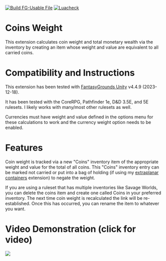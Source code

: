 [![Build FG-Usable File](https://github.com/bmos/FG-CoreRPG-Coins-Weight/actions/workflows/create-ext.yml/badge.svg)](https://github.com/bmos/FG-CoreRPG-Coins-Weight/actions/workflows/create-ext.yml) [![Luacheck](https://github.com/bmos/FG-CoreRPG-Coins-Weight/actions/workflows/luacheck.yml/badge.svg)](https://github.com/bmos/FG-CoreRPG-Coins-Weight/actions/workflows/luacheck.yml)

# Coins Weight
This extension calculates coin weight and total monetary wealth via the inventory by creating an item whose weight and value are equivalent to all carried coins.

# Compatibility and Instructions
This extension has been tested with [FantasyGrounds Unity](https://www.fantasygrounds.com/home/FantasyGroundsUnity.php) v4.4.9 (2023-12-18).

It has been tested with the CoreRPG, Pathfinder 1e, D&D 3.5E, and 5E rulesets. I likely works with many/most other rulesets as well.

Currencies must have weight and value defined in the options menu for these calculations to work and the currency weight option needs to be enabled.

# Features
Coin weight is tracked via a new "Coins" inventory item of the appropriate weight and value for the total of all coins.
This "Coins" inventory entry can be marked not carried or put into a bag of holding (if using my [extraplanar containers](https://www.fantasygrounds.com/forums/showthread.php?67126-PFRPG-Extraplanar-Containers) extension) to negate the weight.

If you are using a ruleset that has multiple inventories like Savage Worlds, you can delete the coins item and create one called Coins in your preferred inventory. The next time coin weight is recalculated the link will be re-established. Once this has occurred, you can rename the item to whatever you want. 

# Video Demonstration (click for video)
[<img src="https://i.ytimg.com/vi_webp/7X2PlfZ2bgE/hqdefault.webp">](https://www.youtube.com/watch?v=7X2PlfZ2bgE)
